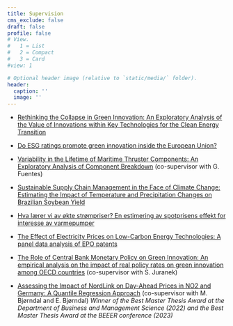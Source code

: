```yaml
---
title: Supervision
cms_exclude: false
draft: false
profile: false
# View.
#   1 = List
#   2 = Compact
#   3 = Card
#view: 1

# Optional header image (relative to `static/media/` folder).
header:
  caption: ''
  image: ''
---
```

* [Rethinking the Collapse in Green Innovation: An Exploratory Analysis of the Value of Innovations within Key Technologies for the Clean Energy Transition](https://openaccess.nhh.no/nhh-xmlui/handle/11250/3179296)

* [Do ESG ratings promote green innovation inside the European Union?](https://openaccess.nhh.no/nhh-xmlui/handle/11250/3158988)

* [Variability in the Lifetime of Maritime Thruster Components: An Exploratory Analysis of Component Breakdown](https://openaccess.nhh.no/nhh-xmlui/handle/11250/3129786) (co-supervisor with G. Fuentes)

* [Sustainable Supply Chain Management in the Face of Climate Change: Estimating the Impact of Temperature and Precipitation Changes on Brazilian Soybean Yield](https://openaccess.nhh.no/nhh-xmlui/handle/11250/3090220) 

* [Hva lærer vi av økte strømpriser? En estimering av spotprisens effekt for interesse av varmepumper](https://openaccess.nhh.no/nhh-xmlui/handle/11250/3050551)

* [The Effect of Electricity Prices on Low-Carbon Energy Technologies: A panel data analysis of EPO patents](https://openaccess.nhh.no/nhh-xmlui/handle/11250/3054536) 

* [The Role of Central Bank Monetary Policy on Green Innovation: An empirical analysis on the impact of real policy rates on green innovation among OECD countries](https://openaccess.nhh.no/nhh-xmlui/handle/11250/3050643) (co-supervisor with S. Juranek)

* [Assessing the Impact of NordLink on Day-Ahead Prices in NO2 and Germany: A Quantile Regression Approach](https://openaccess.nhh.no/nhh-xmlui/handle/11250/3023471) (co-supervisor with M. Bjørndal and E. Bjørndal)
*Winner of the Best Master Thesis Award at the Department of Business and Management Science (2022) and the Best Master Thesis Award at the BEEER conference (2023)*

